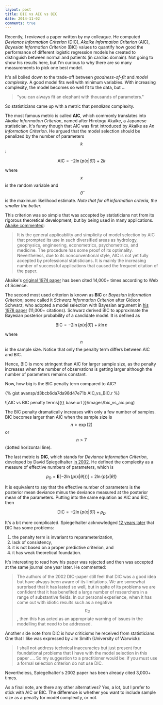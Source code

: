 ```yaml
---
layout: post
title: DIC vs AIC vs BIC
date: 2014-11-02
comments: true
---
```


Recently, I reviewed a paper written by my colleague. He computed *Deviance Information Criterion* (DIC), *Akaike Information Criterion* (AIC), *Bayesian Information Criterion* (BIC) values to quantify how good the performance of different logistic regression models he created to distinguish between normal and patients (in cardiac domain). Not going to show his results here, but I'm curious to why there are so many measurements to pick one best model.

It's all boiled down to the trade-off between *goodness-of-fit* and *model complexity*. A good model fits well with minimum variables. With increasing complexity, the model becomes so well fit to the data, but ...

> "you can always fit an elephant with thousands of parameters."

So statisticians came up with a metric that *penalizes* complexity.

The most famous metric is called **AIC**, which commonly translates into *Akaike Information Criterion*, named after Hirotogu Akaike, a Japanese statistician. It's funny though that AIC was first introduced by Akaike as *An Information Criterion*. He argued that the model selection should be penalized by the number of parameters $$k$$:

$$
\mathrm{AIC} = -2\ln\{ p(x | \hat{\theta}) \} + 2k
$$

where $$x$$ is the random variable and $$\hat{\theta}$$ is the maximum likelihood estimate. *Note that for all information criteria, the smaller the better.*

This criterion was so simple that was accepted by statisticians not from its rigorous theoretical development, but by being used in many applications. [Akaike commented][AkaikeComments]:

> It is the general applicability and simplicity of model selection by AIC that prompted its use in such diversified areas as hydrology, geophysics, engineering, econometrics, psychometrics, and medicine. The procedure has some proof of its optimality. Nevertheless, due to its nonconventional style, AIC is not yet fully accepted by professional statisticians. It is mainly the increasing number of successful applications that caused the frequent citation of the paper.

Akaike's [original 1974 paper][Akaike1974] has been cited 14,000+ times according to Web of Science.

The second most used criterion is known as **BIC** or *Bayesian Information Criterion*; some called it *Schwarz Information Criterion* after Gideon Schwarz, who adopted a model selection with Bayesian argument in [his 1978 paper][Gideon1978] (11,000+ citations). Schwarz derived BIC to approximate the Bayesian posterior probability of a candidate model. It is defined as

$$
\mathrm{BIC} = -2\ln\{ p(x | \hat{\theta}) \} + k\ln n
$$

where $$n$$ is the sample size. Notice that only the penalty term differs between AIC and BIC.

Hence, BIC is more stringent than AIC for larger sample size, as the penalty increases when the number of observations is getting larger although the number of parameters remains constant.

Now, how big is the BIC penalty term compared to AIC?

{% gist avansp/d3bcb6da7da98d47e71b AIC_vs_BIC.r %}

![AIC vs BIC penalty terms]({{ base.url }}/images/bic_vs_aic.png)

The BIC penalty dramatically increases with only a few number of samples. BIC becomes larger than AIC when the sample size is $$n > \exp(2)$$ or $$n > 7$$ (dotted horizontal line).

The last metric is **DIC**, which stands for *Deviance Information Criterion*, developed by David Spiegelhalter [in 2002][Spiegelhalter2002]. He defined the complexity as a measure of effective numbers of parameters, which is

$$
p_D = \mathbf{E}\left[ -2\ln\{ p(x | \theta) \} ) \right] + 2\ln\{ p(x | \hat{\theta}) \}
$$

It is equivalent to say that the effective number of parameters is the posterior mean deviance minus the deviance measured at the posterior mean of the parameters. Putting into the same equation as AIC and BIC, then

$$
\mathrm{DIC} = -2\ln\{ p(x | \hat{\theta}) \} + p_D
$$

It's a bit more complicated. Spiegelhalter acknowledged [12 years later][Spiegelhalter2012] that DIC has some problems:

1. the penalty term is invariant to reparameterization,
2. lack of consistency,
3. it is not based on a proper predictive criterion, and
4. it has weak theoretical foundation.

It's interesting to read how his paper was rejected and then was accepted at the same journal one year later. He commented:

> The authors of the 2002 DIC-paper still feel that DIC was a good idea but have always been aware of its limitations. We are somewhat surprised that it has lasted so well, but in spite of its problems we are confident that it has benefited a large number of researchers in a range of substantive fields. In our personal experience, when it has come out with idiotic results such as a negative $$p_D$$, then this has acted as an appropriate warning of issues in the modelling that need to be addressed.

Another side note from DIC is how criticisms he received from statisticians. One that I like was expressed by Jim Smith (University of Warwick):

> I shall not address technical inaccuracies but just present four foundational problems that I have with the model selection in this paper .... So my suggestion to a practitioner would be: if you must use a formal selection criterion do not use DIC.

Nevertheless, Spiegelhalter's 2002 paper has been already cited 3,000+ times.

As a final note, are there any other alternatives? Yes, a lot, but I prefer to stick with AIC or BIC. The difference is whether you want to include sample size as a penalty for model complexity, or not.

[AkaikeComments]: http://www.garfield.library.upenn.edu/classics1981/A1981MS54100001.pdf
[Akaike1974]: http://dx.doi.org/10.1109/TAC.1974.1100705
[Gideon1978]: http://dx.doi.org/10.1214/aos/1176344136
[Spiegelhalter2002]: http://dx.doi.org/10.1111/1467-9868.00353
[Spiegelhalter2012]: http://dx.doi.org/10.1111/rssb.12062
